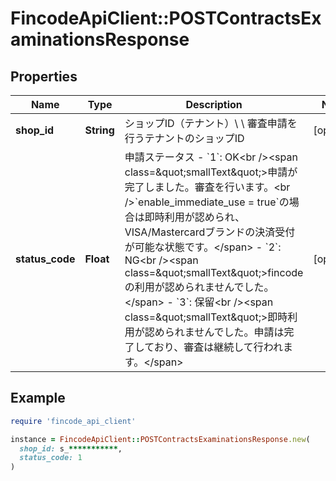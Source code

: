 # FincodeApiClient::POSTContractsExaminationsResponse

## Properties

| Name | Type | Description | Notes |
| ---- | ---- | ----------- | ----- |
| **shop_id** | **String** | ショップID（テナント）\\ \\ 審査申請を行うテナントのショップID  | [optional] |
| **status_code** | **Float** | 申請ステータス  - &#x60;1&#x60;: OK&lt;br /&gt;&lt;span class&#x3D;\&quot;smallText\&quot;&gt;申請が完了しました。審査を行います。&lt;br /&gt;&#x60;enable_immediate_use &#x3D; true&#x60;の場合は即時利用が認められ、VISA/Mastercardブランドの決済受付が可能な状態です。&lt;/span&gt; - &#x60;2&#x60;: NG&lt;br /&gt;&lt;span class&#x3D;\&quot;smallText\&quot;&gt;fincodeの利用が認められませんでした。&lt;/span&gt; - &#x60;3&#x60;: 保留&lt;br /&gt;&lt;span class&#x3D;\&quot;smallText\&quot;&gt;即時利用が認められませんでした。申請は完了しており、審査は継続して行われます。&lt;/span&gt;  | [optional] |

## Example

```ruby
require 'fincode_api_client'

instance = FincodeApiClient::POSTContractsExaminationsResponse.new(
  shop_id: s_***********,
  status_code: 1
)
```

